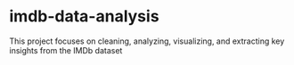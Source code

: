 # imdb-data-analysis
This project focuses on cleaning, analyzing, visualizing, and extracting key insights from the IMDb dataset
